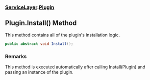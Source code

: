 ### [ServiceLayer](ServiceLayer.md 'ServiceLayer').[Plugin](ServiceLayer_Plugin.md 'ServiceLayer.Plugin')
## Plugin.Install() Method
This method contains all of the plugin's installation logic.  
```csharp
public abstract void Install();
```
### Remarks
This method is executed automatically after calling [Install(Plugin)](ServiceLayer_IPluginCollection_Install(ServiceLayer_Plugin).md 'ServiceLayer.IPluginCollection.Install(ServiceLayer.Plugin)') and passing an instance of the plugin.
